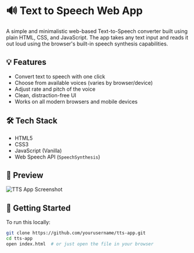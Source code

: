 # 🔊 Text to Speech Web App

A simple and minimalistic web-based Text-to-Speech converter built using plain HTML, CSS, and JavaScript. The app takes any text input and reads it out loud using the browser's built-in speech synthesis capabilities.

## 💡 Features

- Convert text to speech with one click
- Choose from available voices (varies by browser/device)
- Adjust rate and pitch of the voice
- Clean, distraction-free UI
- Works on all modern browsers and mobile devices

## 🛠️ Tech Stack

- HTML5
- CSS3
- JavaScript (Vanilla)
- Web Speech API (`SpeechSynthesis`)

## 📸 Preview

![TTS App Screenshot]("BAHUBHASI.png") <!-- Replace this with actual screenshot path if available -->

## 🚀 Getting Started

To run this locally:

```bash
git clone https://github.com/yourusername/tts-app.git
cd tts-app
open index.html  # or just open the file in your browser
